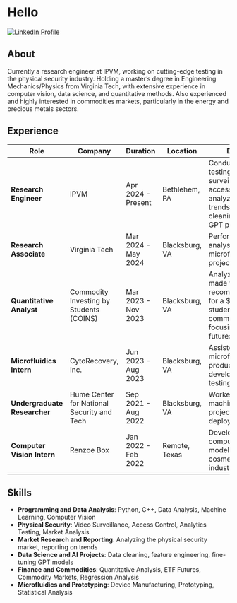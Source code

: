 # Hello

[![LinkedIn Profile](https://img.shields.io/badge/LinkedIn-Connect-blue?logo=linkedin&style=flat-square)](https://www.linkedin.com/in/nadhir-cherfaoui/)

## About
Currently a research engineer at IPVM, working on cutting-edge testing in the physical security industry. Holding a master’s degree in Engineering Mechanics/Physics from Virginia Tech, with extensive experience in computer vision, data science, and quantitative methods. Also experienced and highly interested in commodities markets, particularly in the energy and precious metals sectors.

## Experience

| Role                        | Company                                       | Duration                  | Location                          | Details                                                                                       |
|-----------------------------|-----------------------------------------------|---------------------------|-----------------------------------|-----------------------------------------------------------------------------------------------|
| **Research Engineer**       | IPVM                                         | Apr 2024 - Present         | Bethlehem, PA                     | Conducting testing in video surveillance and access control, analyzing market trends, and data cleaning for a GPT project. |
| **Research Associate**      | Virginia Tech                                | Mar 2024 - May 2024        | Blacksburg, VA                    | Performed data analysis for a microfluidics project.                                           |
| **Quantitative Analyst**    | Commodity Investing by Students (COINS)      | Mar 2023 - Nov 2023        | Blacksburg, VA                    | Analyzed and made trade recommendations for a $1M student-run commodity group focusing on ETF futures. |
| **Microfluidics Intern**    | CytoRecovery, Inc.                           | Jun 2023 - Aug 2023        | Blacksburg, VA                    | Assisted in microfluidic product development and testing.                                      |
| **Undergraduate Researcher**| Hume Center for National Security and Tech   | Sep 2021 - Aug 2022        | Blacksburg, VA                    | Worked on machine learning projects for drone deployment.                                     |
| **Computer Vision Intern**  | Renzoe Box                                   | Jan 2022 - Feb 2022        | Remote, Texas                     | Developed computer vision models for the cosmetics industry.                                  |

## Skills
- **Programming and Data Analysis**: Python, C++, Data Analysis, Machine Learning, Computer Vision
- **Physical Security**: Video Surveillance, Access Control, Analytics Testing, Market Analysis
- **Market Research and Reporting**: Analyzing the physical security market, reporting on trends
- **Data Science and AI Projects**: Data cleaning, feature engineering, fine-tuning GPT models
- **Finance and Commodities**: Quantitative Analysis, ETF Futures, Commodity Markets, Regression Analysis
- **Microfluidics and Prototyping**: Device Manufacturing, Prototyping, Statistical Analysis
